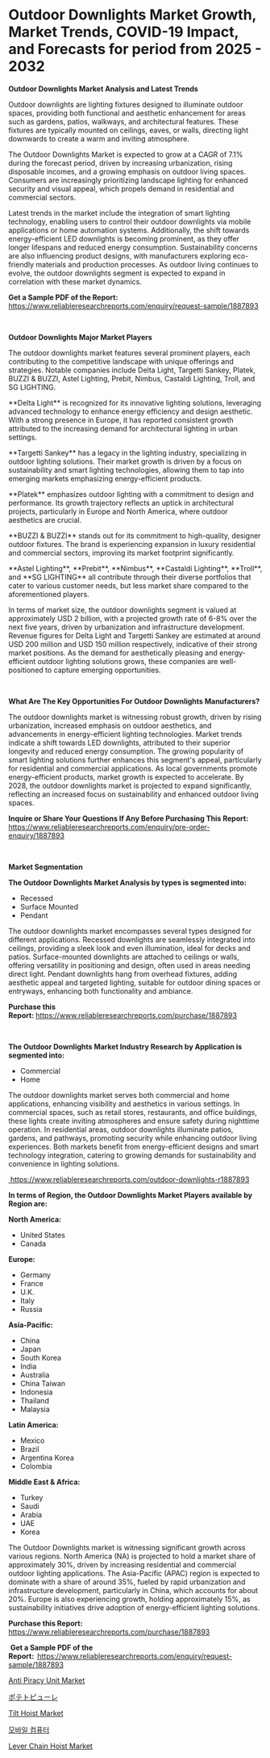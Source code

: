 <p><h1>Outdoor Downlights Market Growth, Market Trends, COVID-19 Impact, and Forecasts for period from 2025 - 2032</h1></p><p><strong>Outdoor Downlights Market Analysis and Latest Trends</strong></p>
<p><p>Outdoor downlights are lighting fixtures designed to illuminate outdoor spaces, providing both functional and aesthetic enhancement for areas such as gardens, patios, walkways, and architectural features. These fixtures are typically mounted on ceilings, eaves, or walls, directing light downwards to create a warm and inviting atmosphere. </p><p>The Outdoor Downlights Market is expected to grow at a CAGR of 7.1% during the forecast period, driven by increasing urbanization, rising disposable incomes, and a growing emphasis on outdoor living spaces. Consumers are increasingly prioritizing landscape lighting for enhanced security and visual appeal, which propels demand in residential and commercial sectors. </p><p>Latest trends in the market include the integration of smart lighting technology, enabling users to control their outdoor downlights via mobile applications or home automation systems. Additionally, the shift towards energy-efficient LED downlights is becoming prominent, as they offer longer lifespans and reduced energy consumption. Sustainability concerns are also influencing product designs, with manufacturers exploring eco-friendly materials and production processes. As outdoor living continues to evolve, the outdoor downlights segment is expected to expand in correlation with these market dynamics.</p></p>
<p><strong>Get a Sample PDF of the Report:&nbsp;</strong> <a href="https://www.reliableresearchreports.com/enquiry/request-sample/1887893?utm_campaign=38&utm_medium=2&utm_source=Github&utm_content=ia&utm_term=10042025&utm_id=outdoor-downlights">https://www.reliableresearchreports.com/enquiry/request-sample/1887893</a></p>
<p>&nbsp;</p>
<p><strong>Outdoor Downlights Major Market Players</strong></p>
<p><p>The outdoor downlights market features several prominent players, each contributing to the competitive landscape with unique offerings and strategies. Notable companies include Delta Light, Targetti Sankey, Platek, BUZZI & BUZZI, Astel Lighting, Prebit, Nimbus, Castaldi Lighting, Troll, and SG LIGHTING.</p><p>**Delta Light** is recognized for its innovative lighting solutions, leveraging advanced technology to enhance energy efficiency and design aesthetic. With a strong presence in Europe, it has reported consistent growth attributed to the increasing demand for architectural lighting in urban settings. </p><p>**Targetti Sankey** has a legacy in the lighting industry, specializing in outdoor lighting solutions. Their market growth is driven by a focus on sustainability and smart lighting technologies, allowing them to tap into emerging markets emphasizing energy-efficient products.</p><p>**Platek** emphasizes outdoor lighting with a commitment to design and performance. Its growth trajectory reflects an uptick in architectural projects, particularly in Europe and North America, where outdoor aesthetics are crucial.</p><p>**BUZZI & BUZZI** stands out for its commitment to high-quality, designer outdoor fixtures. The brand is experiencing expansion in luxury residential and commercial sectors, improving its market footprint significantly.</p><p>**Astel Lighting**, **Prebit**, **Nimbus**, **Castaldi Lighting**, **Troll**, and **SG LIGHTING** all contribute through their diverse portfolios that cater to various customer needs, but less market share compared to the aforementioned players.</p><p>In terms of market size, the outdoor downlights segment is valued at approximately USD 2 billion, with a projected growth rate of 6-8% over the next five years, driven by urbanization and infrastructure development. Revenue figures for Delta Light and Targetti Sankey are estimated at around USD 200 million and USD 150 million respectively, indicative of their strong market positions. As the demand for aesthetically pleasing and energy-efficient outdoor lighting solutions grows, these companies are well-positioned to capture emerging opportunities.</p></p>
<p>&nbsp;</p>
<p><strong>What Are The Key Opportunities For Outdoor Downlights Manufacturers?</strong></p>
<p><p>The outdoor downlights market is witnessing robust growth, driven by rising urbanization, increased emphasis on outdoor aesthetics, and advancements in energy-efficient lighting technologies. Market trends indicate a shift towards LED downlights, attributed to their superior longevity and reduced energy consumption. The growing popularity of smart lighting solutions further enhances this segment's appeal, particularly for residential and commercial applications. As local governments promote energy-efficient products, market growth is expected to accelerate. By 2028, the outdoor downlights market is projected to expand significantly, reflecting an increased focus on sustainability and enhanced outdoor living spaces.</p></p>
<p><strong>Inquire or Share Your Questions If Any Before Purchasing This Report:</strong> <a href="https://www.reliableresearchreports.com/enquiry/pre-order-enquiry/1887893?utm_campaign=38&utm_medium=2&utm_source=Github&utm_content=ia&utm_term=10042025&utm_id=outdoor-downlights">https://www.reliableresearchreports.com/enquiry/pre-order-enquiry/1887893</a></p>
<p>&nbsp;</p>
<p><strong>Market Segmentation</strong></p>
<p><strong>The Outdoor Downlights Market Analysis by types is segmented into:</strong></p>
<p><ul><li>Recessed</li><li>Surface Mounted</li><li>Pendant</li></ul></p>
<p><p>The outdoor downlights market encompasses several types designed for different applications. Recessed downlights are seamlessly integrated into ceilings, providing a sleek look and even illumination, ideal for decks and patios. Surface-mounted downlights are attached to ceilings or walls, offering versatility in positioning and design, often used in areas needing direct light. Pendant downlights hang from overhead fixtures, adding aesthetic appeal and targeted lighting, suitable for outdoor dining spaces or entryways, enhancing both functionality and ambiance.</p></p>
<p><strong>Purchase this Report:&nbsp;</strong><a href="https://www.reliableresearchreports.com/purchase/1887893?utm_campaign=38&utm_medium=2&utm_source=Github&utm_content=ia&utm_term=10042025&utm_id=outdoor-downlights">https://www.reliableresearchreports.com/purchase/1887893</a></p>
<p>&nbsp;</p>
<p><strong>The Outdoor Downlights Market Industry Research by Application is segmented into:</strong></p>
<p><ul><li>Commercial</li><li>Home</li></ul></p>
<p><p>The outdoor downlights market serves both commercial and home applications, enhancing visibility and aesthetics in various settings. In commercial spaces, such as retail stores, restaurants, and office buildings, these lights create inviting atmospheres and ensure safety during nighttime operation. In residential areas, outdoor downlights illuminate patios, gardens, and pathways, promoting security while enhancing outdoor living experiences. Both markets benefit from energy-efficient designs and smart technology integration, catering to growing demands for sustainability and convenience in lighting solutions.</p></p>
<p><a href="https://www.reliableresearchreports.com/outdoor-downlights-r1887893?utm_campaign=38&utm_medium=2&utm_source=Github&utm_content=ia&utm_term=10042025&utm_id=outdoor-downlights">&nbsp;https://www.reliableresearchreports.com/outdoor-downlights-r1887893</a></p>
<p><strong>In terms of Region, the Outdoor Downlights Market Players available by Region are:</strong></p>
<p>
    <p> <strong> North America: </strong>
        <ul>
            <li>United States</li>
            <li>Canada</li>
        </ul>
        </p> 
    <p> <strong> Europe: </strong>
        <ul>
            <li>Germany</li>
            <li>France</li>
            <li>U.K.</li>
            <li>Italy</li>
            <li>Russia</li>
        </ul>
        </p> 
    <p> <strong> Asia-Pacific: </strong>
        <ul>
            <li>China</li>
            <li>Japan</li>
            <li>South Korea</li>
            <li>India</li>
            <li>Australia</li>
            <li>China Taiwan</li>
            <li>Indonesia</li>
            <li>Thailand</li>
            <li>Malaysia</li>
        </ul>
        </p> 
    <p> <strong> Latin America: </strong>
        <ul>
            <li>Mexico</li>
            <li>Brazil</li>
            <li>Argentina Korea</li>
            <li>Colombia</li>
        </ul>
        </p> 
    <p> <strong> Middle East & Africa: </strong>
        <ul>
            <li>Turkey</li>
            <li>Saudi</li>
            <li>Arabia</li>
            <li>UAE</li>
            <li>Korea</li>
        </ul>
    </p>
    </p>
<p><p>The Outdoor Downlights market is witnessing significant growth across various regions. North America (NA) is projected to hold a market share of approximately 30%, driven by increasing residential and commercial outdoor lighting applications. The Asia-Pacific (APAC) region is expected to dominate with a share of around 35%, fueled by rapid urbanization and infrastructure development, particularly in China, which accounts for about 20%. Europe is also experiencing growth, holding approximately 15%, as sustainability initiatives drive adoption of energy-efficient lighting solutions.</p></p>
<p><strong>Purchase this Report: </strong><a href="https://www.reliableresearchreports.com/purchase/1887893?utm_campaign=38&utm_medium=2&utm_source=Github&utm_content=ia&utm_term=10042025&utm_id=outdoor-downlights">https://www.reliableresearchreports.com/purchase/1887893</a></p>
<p>&nbsp;<strong>Get a Sample PDF of the Report:&nbsp;&nbsp;</strong><a href="https://www.reliableresearchreports.com/enquiry/request-sample/1887893?utm_campaign=38&utm_medium=2&utm_source=Github&utm_content=ia&utm_term=10042025&utm_id=outdoor-downlights">https://www.reliableresearchreports.com/enquiry/request-sample/1887893</a></p>
<p><strong></strong></p>
<p><p><a href="https://github.com/akermigarib/Market-Research-Report-List-1/blob/main/anti-piracy-unit-market.md?utm_campaign=38&utm_medium=2&utm_source=Github&utm_content=ia&utm_term=10042025&utm_id=outdoor-downlights">Anti Piracy Unit Market</a></p><p><a href="https://github.com/mohamedbakry57/Market-Research-Report-List-7/blob/main/717086654058.md?utm_campaign=38&utm_medium=2&utm_source=Github&utm_content=ia&utm_term=10042025&utm_id=outdoor-downlights">ポテトピューレ</a></p><p><a href="https://github.com/huelarnzeba29/Market-Research-Report-List-1/blob/main/tilt-hoist-market.md?utm_campaign=38&utm_medium=2&utm_source=Github&utm_content=ia&utm_term=10042025&utm_id=outdoor-downlights">Tilt Hoist Market</a></p><p><a href="https://github.com/laholand/Market-Research-Report-List-7/blob/main/100095454316.md?utm_campaign=38&utm_medium=2&utm_source=Github&utm_content=ia&utm_term=10042025&utm_id=outdoor-downlights">모바일 컴퓨터</a></p><p><a href="https://github.com/bedelibekwe58/Market-Research-Report-List-1/blob/main/lever-chain-hoist-market.md?utm_campaign=38&utm_medium=2&utm_source=Github&utm_content=ia&utm_term=10042025&utm_id=outdoor-downlights">Lever Chain Hoist Market</a></p></p>